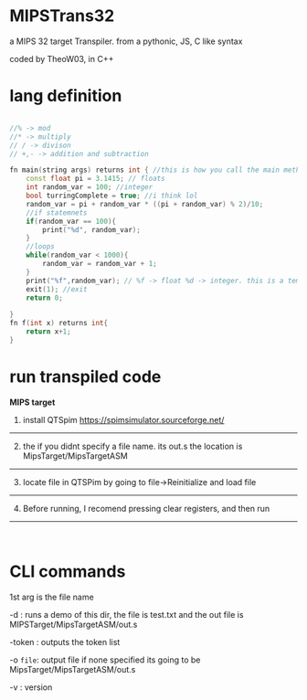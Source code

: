 # MIPSTrans32

a MIPS 32 target Transpiler. from a pythonic, JS, C like syntax

coded by TheoW03, in C++ 

# lang definition


```C++

//% -> mod
//* -> multiply
// / -> divison
// +,- -> addition and subtraction

fn main(string args) returns int { //this is how you call the main method (this is how you do comments), returns for return
    const float pi = 3.1415; // floats
    int random_var = 100; //integer
    bool turringComplete = true; //i think lol 
    random_var = pi + random_var * ((pi + random_var) % 2)/10; 
    //if statemnets
    if(random_var == 100){
        print("%d", random_var);
    }
    //loops 
    while(random_var < 1000){
        random_var = random_var + 1;
    }
    print("%f",random_var); // %f -> float %d -> integer. this is a temp system until I add something better :3
    exit(1); //exit
    return 0;
    
}
fn f(int x) returns int{
    return x+1;
}

```

 # run transpiled code

<b>MIPS target</b>

1. install QTSpim
https://spimsimulator.sourceforge.net/

---

2. the if you didnt specify a file name. its out.s the location is MipsTarget/MipsTargetASM
---

3. locate file in QTSPim by going to file->Reinitialize and load file

---

4. Before running, I recomend pressing clear registers, and then run

----
<br>


# CLI commands

1st arg is the file name

-d : runs a demo of this dir, the file is test.txt and the out file is MIPSTarget/MipsTargetASM/out.s

-token : outputs the token list

-o ``file``:  output file if none specified its going to be MipsTarget/MipsTargetASM/out.s

-v : version